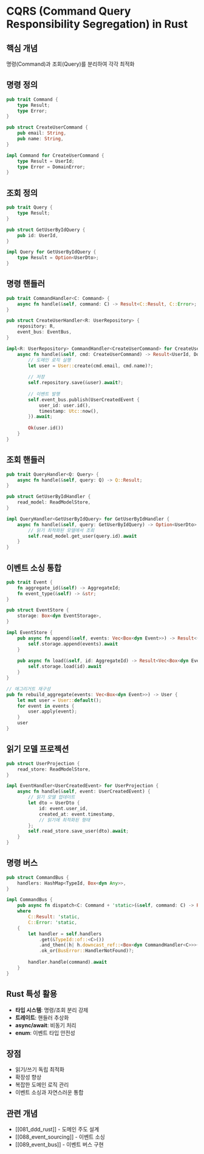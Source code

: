 # CQRS (Command Query Responsibility Segregation) in Rust

## 핵심 개념
명령(Command)과 조회(Query)를 분리하여 각각 최적화

## 명령 정의
```rust
pub trait Command {
    type Result;
    type Error;
}

pub struct CreateUserCommand {
    pub email: String,
    pub name: String,
}

impl Command for CreateUserCommand {
    type Result = UserId;
    type Error = DomainError;
}
```

## 조회 정의
```rust
pub trait Query {
    type Result;
}

pub struct GetUserByIdQuery {
    pub id: UserId,
}

impl Query for GetUserByIdQuery {
    type Result = Option<UserDto>;
}
```

## 명령 핸들러
```rust
pub trait CommandHandler<C: Command> {
    async fn handle(&self, command: C) -> Result<C::Result, C::Error>;
}

pub struct CreateUserHandler<R: UserRepository> {
    repository: R,
    event_bus: EventBus,
}

impl<R: UserRepository> CommandHandler<CreateUserCommand> for CreateUserHandler<R> {
    async fn handle(&self, cmd: CreateUserCommand) -> Result<UserId, DomainError> {
        // 도메인 로직 실행
        let user = User::create(cmd.email, cmd.name)?;
        
        // 저장
        self.repository.save(&user).await?;
        
        // 이벤트 발행
        self.event_bus.publish(UserCreatedEvent {
            user_id: user.id(),
            timestamp: Utc::now(),
        }).await;
        
        Ok(user.id())
    }
}
```

## 조회 핸들러
```rust
pub trait QueryHandler<Q: Query> {
    async fn handle(&self, query: Q) -> Q::Result;
}

pub struct GetUserByIdHandler {
    read_model: ReadModelStore,
}

impl QueryHandler<GetUserByIdQuery> for GetUserByIdHandler {
    async fn handle(&self, query: GetUserByIdQuery) -> Option<UserDto> {
        // 읽기 최적화된 모델에서 조회
        self.read_model.get_user(query.id).await
    }
}
```

## 이벤트 소싱 통합
```rust
pub trait Event {
    fn aggregate_id(&self) -> AggregateId;
    fn event_type(&self) -> &str;
}

pub struct EventStore {
    storage: Box<dyn EventStorage>,
}

impl EventStore {
    pub async fn append(&self, events: Vec<Box<dyn Event>>) -> Result<(), Error> {
        self.storage.append(events).await
    }
    
    pub async fn load(&self, id: AggregateId) -> Result<Vec<Box<dyn Event>>, Error> {
        self.storage.load(id).await
    }
}

// 애그리거트 재구성
pub fn rebuild_aggregate(events: Vec<Box<dyn Event>>) -> User {
    let mut user = User::default();
    for event in events {
        user.apply(event);
    }
    user
}
```

## 읽기 모델 프로젝션
```rust
pub struct UserProjection {
    read_store: ReadModelStore,
}

impl EventHandler<UserCreatedEvent> for UserProjection {
    async fn handle(&self, event: UserCreatedEvent) {
        // 읽기 모델 업데이트
        let dto = UserDto {
            id: event.user_id,
            created_at: event.timestamp,
            // 읽기에 최적화된 형태
        };
        self.read_store.save_user(dto).await;
    }
}
```

## 명령 버스
```rust
pub struct CommandBus {
    handlers: HashMap<TypeId, Box<dyn Any>>,
}

impl CommandBus {
    pub async fn dispatch<C: Command + 'static>(&self, command: C) -> Result<C::Result, C::Error> 
    where
        C::Result: 'static,
        C::Error: 'static,
    {
        let handler = self.handlers
            .get(&TypeId::of::<C>())
            .and_then(|h| h.downcast_ref::<Box<dyn CommandHandler<C>>>())
            .ok_or(BusError::HandlerNotFound)?;
            
        handler.handle(command).await
    }
}
```

## Rust 특성 활용
- **타입 시스템**: 명령/조회 분리 강제
- **트레이트**: 핸들러 추상화
- **async/await**: 비동기 처리
- **enum**: 이벤트 타입 안전성

## 장점
- 읽기/쓰기 독립 최적화
- 확장성 향상
- 복잡한 도메인 로직 관리
- 이벤트 소싱과 자연스러운 통합

## 관련 개념
- [[081_ddd_rust]] - 도메인 주도 설계
- [[088_event_sourcing]] - 이벤트 소싱
- [[089_event_bus]] - 이벤트 버스 구현